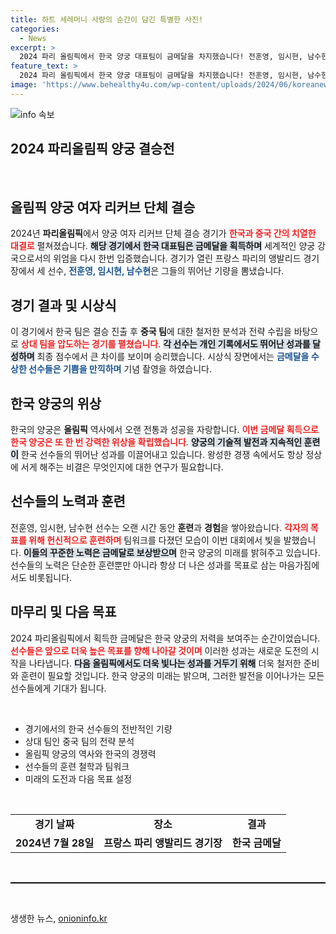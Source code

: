 ```yaml
---
title: 하트 세레머니 사랑의 순간이 담긴 특별한 사진!
categories:
  - News
excerpt: >
  2024 파리 올림픽에서 한국 양궁 대표팀이 금메달을 차지했습니다! 전훈영, 임시현, 남수현이 중국을 제치고 우승의 기쁨을 누리며 시상식에서 함께 포즈를 취하는 순간을 놓치지 마세요.
feature_text: >
  2024 파리 올림픽에서 한국 양궁 대표팀이 금메달을 차지했습니다! 전훈영, 임시현, 남수현이 중국을 제치고 우승의 기쁨을 누리며 시상식에서 함께 포즈를 취하는 순간을 놓치지 마세요.
image: 'https://www.behealthy4u.com/wp-content/uploads/2024/06/koreanews.jpg'
---
```


<p><img src="https://www.behealthy4u.com/wp-content/uploads/2024/06/koreanews.jpg" alt="info 속보" /></p>

<h2 data-ke-size="size26">2024 파리올림픽 양궁 결승전</h2>

<p data-ke-size="size16">&nbsp;</p>

<h2 data-ke-size="size26">올림픽 양궁 여자 리커브 단체 결승</h2>

<p data-ke-size="size16">2024년 <b>파리올림픽</b>에서 양궁 여자 리커브 단체 결승 경기가 <b><span style="color: #ee2323;">한국과 중국 간의 치열한 대결로</span></b> 펼쳐졌습니다. <b><span style="background-color: #21538527;">해당 경기에서 한국 대표팀은 금메달을 획득하며</span></b> 세계적인 양궁 강국으로서의 위엄을 다시 한번 입증했습니다. 경기가 열린 프랑스 파리의 앵발리드 경기장에서 세 선수, <b><span style="color: #1a5490;">전훈영, 임시현, 남수현</span></b>은 그들의 뛰어난 기량을 뽐냈습니다.</p>

<h2 data-ke-size="size26">경기 결과 및 시상식</h2>

<p data-ke-size="size16">이 경기에서 한국 팀은 결승 진출 후 <b>중국 팀</b>에 대한 철저한 분석과 전략 수립을 바탕으로 <b><span style="color: #ee2323;">상대 팀을 압도하는 경기를 펼쳤습니다</span></b>. <b><span style="background-color: #21538527;">각 선수는 개인 기록에서도 뛰어난 성과를 달성하며</span></b> 최종 점수에서 큰 차이를 보이며 승리했습니다. 시상식 장면에서는 <b><span style="color: #1a5490;">금메달을 수상한 선수들은 기쁨을 만끽하며</span></b> 기념 촬영을 하였습니다.</p>

<h2 data-ke-size="size26">한국 양궁의 위상</h2>

<p data-ke-size="size16">한국의 양궁은 <b>올림픽</b> 역사에서 오랜 전통과 성공을 자랑합니다. <b><span style="color: #ee2323;">이번 금메달 획득으로 한국 양궁은 또 한 번 강력한 위상을 확립했습니다</span></b>. <b><span style="background-color: #21538527;">양궁의 기술적 발전과 지속적인 훈련이</span></b> 한국 선수들의 뛰어난 성과를 이끌어내고 있습니다. 왕성한 경쟁 속에서도 항상 정상에 서게 해주는 비결은 무엇인지에 대한 연구가 필요합니다.</p>

<h2 data-ke-size="size26">선수들의 노력과 훈련</h2>

<p data-ke-size="size16">전훈영, 임시현, 남수현 선수는 오랜 시간 동안 <b>훈련</b>과 <b>경험</b>을 쌓아왔습니다. <b><span style="color: #ee2323;">각자의 목표를 위해 헌신적으로 훈련하며</span></b> 팀워크를 다졌던 모습이 이번 대회에서 빛을 발했습니다. <b><span style="background-color: #21538527;">이들의 꾸준한 노력은 금메달로 보상받으며</span></b> 한국 양궁의 미래를 밝혀주고 있습니다. 선수들의 노력은 단순한 훈련뿐만 아니라 항상 더 나은 성과를 목표로 삼는 마음가짐에서도 비롯됩니다.</p>

<h2 data-ke-size="size26">마무리 및 다음 목표</h2>

<p data-ke-size="size16">2024 파리올림픽에서 획득한 금메달은 한국 양궁의 저력을 보여주는 순간이었습니다. <b><span style="color: #ee2323;">선수들은 앞으로 더욱 높은 목표를 향해 나아갈 것이며</span></b> 이러한 성과는 새로운 도전의 시작을 나타냅니다. <b><span style="background-color: #21538527;">다음 올림픽에서도 더욱 빛나는 성과를 거두기 위해</span></b> 더욱 철저한 준비와 훈련이 필요할 것입니다. 한국 양궁의 미래는 밝으며, 그러한 발전을 이어나가는 모든 선수들에게 기대가 됩니다.</p>

<p data-ke-size="size16">&nbsp;</p>

<ul>
    <li>경기에서의 한국 선수들의 전반적인 기량</li>
    <li>상대 팀인 중국 팀의 전략 분석</li>
    <li>올림픽 양궁의 역사와 한국의 경쟁력</li>
    <li>선수들의 훈련 철학과 팀워크</li>
    <li>미래의 도전과 다음 목표 설정</li>
</ul>

<p data-ke-size="size16">&nbsp;</p>

<table style="width:100%; border-collapse:collapse;">
    <tr>
        <td style="text-align: center; height: 17px;"><b>경기 날짜</b></td>
        <td style="text-align: center; height: 17px;"><b>장소</b></td>
        <td style="text-align: center; height: 17px;"><b>결과</b></td>
    </tr>
    <tr>
        <td style="text-align: center; height: 17px;"><b>2024년 7월 28일</b></td>
        <td style="text-align: center; height: 17px;"><b>프랑스 파리 앵발리드 경기장</b></td>
        <td style="text-align: center; height: 17px;"><b>한국 금메달</b></td>
    </tr>
</table>

<p data-ke-size="size16">&nbsp;</p>

<hr style="border:none; border-top:1px solid #000;"/>

<p data-ke-size="size16">&nbsp;</p>
생생한 뉴스, <a href="https://onioninfo.kr" rel="dofollow">onioninfo.kr</a>


